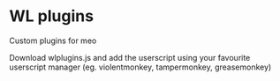 # WL plugins
Custom plugins for meo

Download wlplugins.js and add the userscript using your favourite userscript manager (eg. violentmonkey, tampermonkey, greasemonkey)
